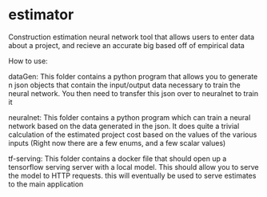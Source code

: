 # estimator
Construction estimation neural network tool that allows users to enter data about a project, and recieve an accurate big based off of empirical data

How to use:

dataGen:
  This folder contains a python program that allows you to generate n json objects that contain the input/output data necessary
  to train the neural network. You then need to transfer this json over to neuralnet to train it

neuralnet:
  This folder contains a python program which can train a neural network based on the data generated in the json. It does quite a trivial calculation
  of the estimated project cost based on the values of the various inputs (Right now there are a few enums, and a few scalar values)

tf-serving:
  This folder contains a docker file that should open up a tensorflow serving server with a local model. This should allow you to serve the model to
  HTTP requests. this will eventually be used to serve estimates to the main application
